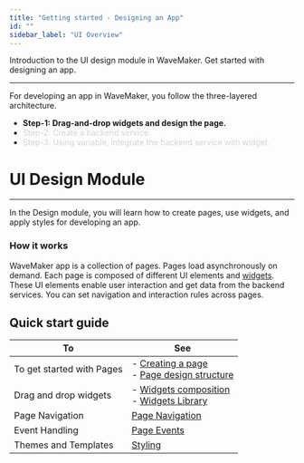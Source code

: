 ```yaml
---
title: "Getting started - Designing an App"
id: ""
sidebar_label: "UI Overview"
---
```

Introduction to the UI design module in WaveMaker. Get started with designing an app.

---

For developing an app in WaveMaker, you follow the three-layered architecture.
- **Step-1: Drag-and-drop widgets and design the page.**
- <span style="color: #D3D3D3;">Step-2: Create a backend service.</span>
- <span style="color: #D3D3D3;">Step-3: Using variable, integrate the backend service with widget.</span>


# UI Design Module 
---

In the Design module, you will learn how to create pages, use widgets, and apply styles for developing an app. 

### How it works
WaveMaker app is a collection of pages. Pages load asynchronously on demand. Each page is composed of different UI elements and [widgets](/learn/app-development/widgets/widgets-library). These UI elements enable user interaction and get data from the backend services. You can set navigation and interaction rules across pages.

## Quick start guide 

|To | See |
|---|---|
|To get started with Pages |- [Creating a page](/learn/app-development/ui-design/page-creation) <br> - [Page design structure](/learn/app-development/ui-design/design-overview) |
|Drag and drop widgets|- [Widgets composition](/learn/app-development/widgets/ui-elements)  <br> - [Widgets Library](/learn/app-development/widgets/widget-library) |
|Page Navigation|[Page Navigation](/learn/app-development/ui-design/page-concepts/page-navigation) |
|Event Handling|[Page Events](/learn/app-development/ui-design/page-concepts/page-events)|
|Themes and Templates|[Styling](/learn/app-development/ui-design/themes)|












